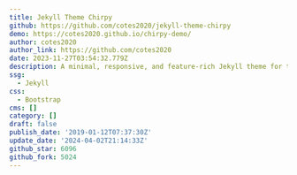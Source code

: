 ```yaml
---
title: Jekyll Theme Chirpy
github: https://github.com/cotes2020/jekyll-theme-chirpy
demo: https://cotes2020.github.io/chirpy-demo/
author: cotes2020
author_link: https://github.com/cotes2020
date: 2023-11-27T03:54:32.779Z
description: A minimal, responsive, and feature-rich Jekyll theme for technical writing.
ssg:
  - Jekyll
css:
  - Bootstrap
cms: []
category: []
draft: false
publish_date: '2019-01-12T07:37:30Z'
update_date: '2024-04-02T21:14:33Z'
github_star: 6096
github_fork: 5024
---
```

